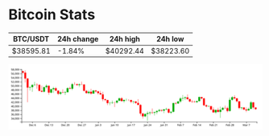 # Bitcoin Stats

BTC/USDT|24h change|24h high|24h low|
|---|---|---|---|
|$38595.81|-1.84%|$40292.44|$38223.60|

<img src="./chart.svg">

